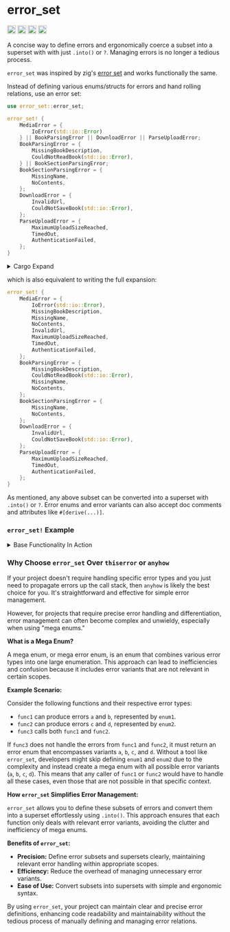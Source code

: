 # error_set

[<img alt="github" src="https://img.shields.io/badge/github-mcmah309/error_set-8da0cb?style=for-the-badge&labelColor=555555&logo=github" height="20">](https://github.com/mcmah309/error_set)
[<img alt="crates.io" src="https://img.shields.io/crates/v/error_set.svg?style=for-the-badge&color=fc8d62&logo=rust" height="20">](https://crates.io/crates/error_set)
[<img alt="docs.rs" src="https://img.shields.io/badge/docs.rs-error_set-66c2a5?style=for-the-badge&labelColor=555555&logo=docs.rs" height="20">](https://docs.rs/error_set)
[<img alt="build status" src="https://img.shields.io/github/actions/workflow/status/mcmah309/error_set/ci.yml?branch=master&style=for-the-badge" height="20">](https://github.com/mcmah309/error_set/actions?query=branch%3Amaster)


A concise way to define errors and ergonomically coerce a subset into a superset with with just `.into()` or `?`.
Managing errors is no longer a tedious process.

`error_set` was inspired by zig's [error set](https://ziglang.org/documentation/master/#Error-Set-Type)
and works functionally the same.

Instead of defining various enums/structs for errors and hand rolling relations, use an error set:
```rust
use error_set::error_set;

error_set! {
    MediaError = {
        IoError(std::io::Error)
    } || BookParsingError || DownloadError || ParseUploadError;
    BookParsingError = {
        MissingBookDescription,
        CouldNotReadBook(std::io::Error),
    } || BookSectionParsingError;
    BookSectionParsingError = {
        MissingName,
        NoContents,
    };
    DownloadError = {
        InvalidUrl,
        CouldNotSaveBook(std::io::Error),
    };
    ParseUploadError = {
        MaximumUploadSizeReached,
        TimedOut,
        AuthenticationFailed,
    };
}
```
<details>

  <summary>Cargo Expand</summary>

```rust
#![feature(prelude_import)]
#[prelude_import]
use std::prelude::rust_2021::*;
#[macro_use]
extern crate std;
pub enum MediaError {
    IoError(std::io::Error),
    MissingBookDescription,
    MissingName,
    NoContents,
    InvalidUrl,
    MaximumUploadSizeReached,
    TimedOut,
    AuthenticationFailed,
}
#[automatically_derived]
impl ::core::fmt::Debug for MediaError {
    #[inline]
    fn fmt(&self, f: &mut ::core::fmt::Formatter) -> ::core::fmt::Result {
        match self {
            MediaError::IoError(__self_0) => {
                ::core::fmt::Formatter::debug_tuple_field1_finish(
                    f,
                    "IoError",
                    &__self_0,
                )
            }
            MediaError::MissingBookDescription => {
                ::core::fmt::Formatter::write_str(f, "MissingBookDescription")
            }
            MediaError::MissingName => {
                ::core::fmt::Formatter::write_str(f, "MissingName")
            }
            MediaError::NoContents => ::core::fmt::Formatter::write_str(f, "NoContents"),
            MediaError::InvalidUrl => ::core::fmt::Formatter::write_str(f, "InvalidUrl"),
            MediaError::MaximumUploadSizeReached => {
                ::core::fmt::Formatter::write_str(f, "MaximumUploadSizeReached")
            }
            MediaError::TimedOut => ::core::fmt::Formatter::write_str(f, "TimedOut"),
            MediaError::AuthenticationFailed => {
                ::core::fmt::Formatter::write_str(f, "AuthenticationFailed")
            }
        }
    }
}
impl error_set::ErrorSetMarker for MediaError {}
#[allow(unused_qualifications)]
impl std::error::Error for MediaError {
    fn source(&self) -> Option<&(dyn std::error::Error + 'static)> {
        match *self {
            MediaError::IoError(ref source) => source.source(),
            #[allow(unreachable_patterns)]
            _ => None,
        }
    }
}
impl core::fmt::Display for MediaError {
    #[inline]
    fn fmt(&self, f: &mut core::fmt::Formatter) -> core::fmt::Result {
        let variant_name = match *self {
            MediaError::IoError(_) => "MediaError::IoError",
            MediaError::MissingBookDescription => "MediaError::MissingBookDescription",
            MediaError::MissingName => "MediaError::MissingName",
            MediaError::NoContents => "MediaError::NoContents",
            MediaError::InvalidUrl => "MediaError::InvalidUrl",
            MediaError::MaximumUploadSizeReached => {
                "MediaError::MaximumUploadSizeReached"
            }
            MediaError::TimedOut => "MediaError::TimedOut",
            MediaError::AuthenticationFailed => "MediaError::AuthenticationFailed",
        };
        f.write_fmt(format_args!("{0}", variant_name))
    }
}
impl From<BookParsingError> for MediaError {
    fn from(error: BookParsingError) -> Self {
        match error {
            BookParsingError::MissingBookDescription => {
                MediaError::MissingBookDescription
            }
            BookParsingError::CouldNotReadBook(source) => MediaError::IoError(source),
            BookParsingError::MissingName => MediaError::MissingName,
            BookParsingError::NoContents => MediaError::NoContents,
        }
    }
}
impl From<BookSectionParsingError> for MediaError {
    fn from(error: BookSectionParsingError) -> Self {
        match error {
            BookSectionParsingError::MissingName => MediaError::MissingName,
            BookSectionParsingError::NoContents => MediaError::NoContents,
        }
    }
}
impl From<DownloadError> for MediaError {
    fn from(error: DownloadError) -> Self {
        match error {
            DownloadError::InvalidUrl => MediaError::InvalidUrl,
            DownloadError::CouldNotSaveBook(source) => MediaError::IoError(source),
        }
    }
}
impl From<ParseUploadError> for MediaError {
    fn from(error: ParseUploadError) -> Self {
        match error {
            ParseUploadError::MaximumUploadSizeReached => {
                MediaError::MaximumUploadSizeReached
            }
            ParseUploadError::TimedOut => MediaError::TimedOut,
            ParseUploadError::AuthenticationFailed => MediaError::AuthenticationFailed,
        }
    }
}
impl From<std::io::Error> for MediaError {
    fn from(error: std::io::Error) -> Self {
        MediaError::IoError(error)
    }
}
pub enum BookParsingError {
    MissingBookDescription,
    CouldNotReadBook(std::io::Error),
    MissingName,
    NoContents,
}
#[automatically_derived]
impl ::core::fmt::Debug for BookParsingError {
    #[inline]
    fn fmt(&self, f: &mut ::core::fmt::Formatter) -> ::core::fmt::Result {
        match self {
            BookParsingError::MissingBookDescription => {
                ::core::fmt::Formatter::write_str(f, "MissingBookDescription")
            }
            BookParsingError::CouldNotReadBook(__self_0) => {
                ::core::fmt::Formatter::debug_tuple_field1_finish(
                    f,
                    "CouldNotReadBook",
                    &__self_0,
                )
            }
            BookParsingError::MissingName => {
                ::core::fmt::Formatter::write_str(f, "MissingName")
            }
            BookParsingError::NoContents => {
                ::core::fmt::Formatter::write_str(f, "NoContents")
            }
        }
    }
}
impl error_set::ErrorSetMarker for BookParsingError {}
#[allow(unused_qualifications)]
impl std::error::Error for BookParsingError {
    fn source(&self) -> Option<&(dyn std::error::Error + 'static)> {
        match *self {
            BookParsingError::CouldNotReadBook(ref source) => source.source(),
            #[allow(unreachable_patterns)]
            _ => None,
        }
    }
}
impl core::fmt::Display for BookParsingError {
    #[inline]
    fn fmt(&self, f: &mut core::fmt::Formatter) -> core::fmt::Result {
        let variant_name = match *self {
            BookParsingError::MissingBookDescription => {
                "BookParsingError::MissingBookDescription"
            }
            BookParsingError::CouldNotReadBook(_) => "BookParsingError::CouldNotReadBook",
            BookParsingError::MissingName => "BookParsingError::MissingName",
            BookParsingError::NoContents => "BookParsingError::NoContents",
        };
        f.write_fmt(format_args!("{0}", variant_name))
    }
}
impl From<BookSectionParsingError> for BookParsingError {
    fn from(error: BookSectionParsingError) -> Self {
        match error {
            BookSectionParsingError::MissingName => BookParsingError::MissingName,
            BookSectionParsingError::NoContents => BookParsingError::NoContents,
        }
    }
}
impl From<std::io::Error> for BookParsingError {
    fn from(error: std::io::Error) -> Self {
        BookParsingError::CouldNotReadBook(error)
    }
}
pub enum BookSectionParsingError {
    MissingName,
    NoContents,
}
#[automatically_derived]
impl ::core::fmt::Debug for BookSectionParsingError {
    #[inline]
    fn fmt(&self, f: &mut ::core::fmt::Formatter) -> ::core::fmt::Result {
        ::core::fmt::Formatter::write_str(
            f,
            match self {
                BookSectionParsingError::MissingName => "MissingName",
                BookSectionParsingError::NoContents => "NoContents",
            },
        )
    }
}
impl error_set::ErrorSetMarker for BookSectionParsingError {}
#[allow(unused_qualifications)]
impl std::error::Error for BookSectionParsingError {}
impl core::fmt::Display for BookSectionParsingError {
    #[inline]
    fn fmt(&self, f: &mut core::fmt::Formatter) -> core::fmt::Result {
        let variant_name = match *self {
            BookSectionParsingError::MissingName => {
                "BookSectionParsingError::MissingName"
            }
            BookSectionParsingError::NoContents => "BookSectionParsingError::NoContents",
        };
        f.write_fmt(format_args!("{0}", variant_name))
    }
}
pub enum DownloadError {
    InvalidUrl,
    CouldNotSaveBook(std::io::Error),
}
#[automatically_derived]
impl ::core::fmt::Debug for DownloadError {
    #[inline]
    fn fmt(&self, f: &mut ::core::fmt::Formatter) -> ::core::fmt::Result {
        match self {
            DownloadError::InvalidUrl => {
                ::core::fmt::Formatter::write_str(f, "InvalidUrl")
            }
            DownloadError::CouldNotSaveBook(__self_0) => {
                ::core::fmt::Formatter::debug_tuple_field1_finish(
                    f,
                    "CouldNotSaveBook",
                    &__self_0,
                )
            }
        }
    }
}
impl error_set::ErrorSetMarker for DownloadError {}
#[allow(unused_qualifications)]
impl std::error::Error for DownloadError {
    fn source(&self) -> Option<&(dyn std::error::Error + 'static)> {
        match *self {
            DownloadError::CouldNotSaveBook(ref source) => source.source(),
            #[allow(unreachable_patterns)]
            _ => None,
        }
    }
}
impl core::fmt::Display for DownloadError {
    #[inline]
    fn fmt(&self, f: &mut core::fmt::Formatter) -> core::fmt::Result {
        let variant_name = match *self {
            DownloadError::InvalidUrl => "DownloadError::InvalidUrl",
            DownloadError::CouldNotSaveBook(_) => "DownloadError::CouldNotSaveBook",
        };
        f.write_fmt(format_args!("{0}", variant_name))
    }
}
impl From<std::io::Error> for DownloadError {
    fn from(error: std::io::Error) -> Self {
        DownloadError::CouldNotSaveBook(error)
    }
}
pub enum ParseUploadError {
    MaximumUploadSizeReached,
    TimedOut,
    AuthenticationFailed,
}
#[automatically_derived]
impl ::core::fmt::Debug for ParseUploadError {
    #[inline]
    fn fmt(&self, f: &mut ::core::fmt::Formatter) -> ::core::fmt::Result {
        ::core::fmt::Formatter::write_str(
            f,
            match self {
                ParseUploadError::MaximumUploadSizeReached => "MaximumUploadSizeReached",
                ParseUploadError::TimedOut => "TimedOut",
                ParseUploadError::AuthenticationFailed => "AuthenticationFailed",
            },
        )
    }
}
impl error_set::ErrorSetMarker for ParseUploadError {}
#[allow(unused_qualifications)]
impl std::error::Error for ParseUploadError {}
impl core::fmt::Display for ParseUploadError {
    #[inline]
    fn fmt(&self, f: &mut core::fmt::Formatter) -> core::fmt::Result {
        let variant_name = match *self {
            ParseUploadError::MaximumUploadSizeReached => {
                "ParseUploadError::MaximumUploadSizeReached"
            }
            ParseUploadError::TimedOut => "ParseUploadError::TimedOut",
            ParseUploadError::AuthenticationFailed => {
                "ParseUploadError::AuthenticationFailed"
            }
        };
        f.write_fmt(format_args!("{0}", variant_name))
    }
}

// `coerce` macro omitted

```
</details>

which is also equivalent to writing the full expansion:
```rust
error_set! {
    MediaError = {
        IoError(std::io::Error),
        MissingBookDescription,
        MissingName,
        NoContents,
        InvalidUrl,
        MaximumUploadSizeReached,
        TimedOut,
        AuthenticationFailed,
    };
    BookParsingError = {
        MissingBookDescription,
        CouldNotReadBook(std::io::Error),
        MissingName,
        NoContents,
    };
    BookSectionParsingError = {
        MissingName,
        NoContents,
    };
    DownloadError = {
        InvalidUrl,
        CouldNotSaveBook(std::io::Error),
    };
    ParseUploadError = {
        MaximumUploadSizeReached,
        TimedOut,
        AuthenticationFailed,
    };
}
```
As mentioned, any above subset can be converted into a superset with `.into()` or `?`. 
Error enums and error variants can also accept doc comments and attributes like `#[derive(...)]`.

### `error_set!` Example
<details>

  <summary>Base Functionality In Action</summary>

```rust
use error_set::error_set;

error_set! {
    MediaError = {
        IoError(std::io::Error)
    } || BookParsingError || DownloadError || ParseUploadError;
    BookParsingError = {
        MissingBookDescription,
        CouldNotReadBook(std::io::Error),
    } || BookSectionParsingError;
    BookSectionParsingError = {
        MissingName,
        NoContents,
    };
    DownloadError = {
        InvalidUrl,
        CouldNotSaveBook(std::io::Error),
    };
    ParseUploadError = {
        MaximumUploadSizeReached,
        TimedOut,
        AuthenticationFailed,
    };
}

fn main() {
    let book_section_parsing_error: BookSectionParsingError = BookSectionParsingError::MissingName;
    let book_parsing_error: BookParsingError = book_section_parsing_error.into();
    assert!(matches!(book_parsing_error, BookParsingError::MissingName));
    let media_error: MediaError = book_parsing_error.into();
    assert!(matches!(media_error, MediaError::MissingName));

    let io_error = std::io::Error::new(std::io::ErrorKind::OutOfMemory, "oops out of memory");
    let result_download_error: Result<(), DownloadError> = Err(io_error).coerce(); // `.coerce()` == `.map_err(Into::into)`
    let result_media_error: Result<(), MediaError> = result_download_error.coerce(); // `.coerce()` == `.map_err(Into::into)`
    assert!(matches!(result_media_error, Err(MediaError::IoError(_))));
}
```
</details>

### Why Choose `error_set` Over `thiserror` or `anyhow`

If your project doesn't require handling specific error types and you just need to propagate errors up the call stack, then `anyhow` is likely the best choice for you. It's straightforward and effective for simple error management.

However, for projects that require precise error handling and differentiation, error management can often become complex and unwieldy, especially when using "mega enums." 

**What is a Mega Enum?**

A mega enum, or mega error enum, is an enum that combines various error types into one large enumeration. This approach can lead to inefficiencies and confusion because it includes error variants that are not relevant in certain scopes. 

**Example Scenario:**

Consider the following functions and their respective error types:

- `func1` can produce errors `a` and `b`, represented by `enum1`.
- `func2` can produce errors `c` and `d`, represented by `enum2`.
- `func3` calls both `func1` and `func2`.

If `func3` does not handle the errors from `func1` and `func2`, it must return an error enum that encompasses variants `a`, `b`, `c`, and `d`. Without a tool like `error_set`, developers might skip defining `enum1` and `enum2` due to the complexity and instead create a mega enum with all possible error variants (`a`, `b`, `c`, `d`). This means that any caller of `func1` or `func2` would have to handle all these cases, even those that are not possible in that specific context.

**How `error_set` Simplifies Error Management:**

`error_set` allows you to define these subsets of errors and convert them into a superset effortlessly using `.into()`. This approach ensures that each function only deals with relevant error variants, avoiding the clutter and inefficiency of mega enums.

**Benefits of `error_set`:**

- **Precision:** Define error subsets and supersets clearly, maintaining relevant error handling within appropriate scopes.
- **Efficiency:** Reduce the overhead of managing unnecessary error variants.
- **Ease of Use:** Convert subsets into supersets with simple and ergonomic syntax.

By using `error_set`, your project can maintain clear and precise error definitions, enhancing code readability and maintainability without the tedious process of manually defining and managing error relations.